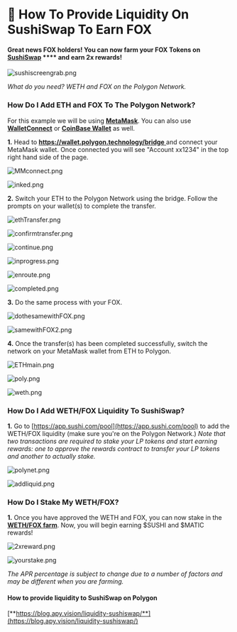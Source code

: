 # 🍣 How To Provide Liquidity On SushiSwap To Earn FOX

#### Great news FOX holders! You can now farm your FOX Tokens on [**SushiSwap**](https://app.sushi.com/farm) \*\*\*\* and earn 2x rewards!

![sushiscreengrab.png](https://shapeshift.zendesk.com/hc/article\_attachments/4409599830797/sushiscreengrab.png)

_What do you need? WETH and FOX on the Polygon Network._

### **How Do I Add ETH and FOX To The Polygon Network?**

For this example we will be using [**MetaMask**](https://metamask.io/). You can also use [**WalletConnect**](https://walletconnect.org/) or [**CoinBase Wallet**](https://wallet.coinbase.com/?utm\_source=google\_search\_b\&utm\_medium=cpc\&utm\_campaign=1658290208\&utm\_content=62639313526\&utm\_term=coinbase%20wallet\&utm\_creative=543006700251\&cb\_device=c\&cb\_placement=\&cb\_country=us\&cb\_city=open\&cb\_language=en\_us\&gclid=Cj0KCQjwv5uKBhD6ARIsAGv9a-yWzP9T1EOiEKj7As0SxaEVWejUiiMBINeNbuz0ILeN2SPq34w0qMAaAvEWEALw\_wcB) as well.

**1.** Head to [**https://wallet.polygon.technology/bridge** ](https://wallet.polygon.technology/bridge)and connect your MetaMask wallet. Once connected you will see "Account xx1234" in the top right hand side of the page.

![MMconnect.png](https://shapeshift.zendesk.com/hc/article\_attachments/4409601059981/MMconnect.png)

![inked.png](https://shapeshift.zendesk.com/hc/article\_attachments/4409601064589/inked.png)

**2.** Switch your ETH to the Polygon Network using the bridge. Follow the prompts on your wallet(s) to complete the transfer.

![ethTransfer.png](https://shapeshift.zendesk.com/hc/article\_attachments/4409601123981/ethTransfer.png)

![confirmtransfer.png](https://shapeshift.zendesk.com/hc/article\_attachments/4409607947405/confirmtransfer.png)

![continue.png](https://shapeshift.zendesk.com/hc/article\_attachments/4409601141005/continue.png)

![inprogress.png](https://shapeshift.zendesk.com/hc/article\_attachments/4409601147021/inprogress.png)

![enroute.png](https://shapeshift.zendesk.com/hc/article\_attachments/4409601150349/enroute.png)

![completed.png](https://shapeshift.zendesk.com/hc/article\_attachments/4409607957645/completed.png)

**3.** Do the same process with your FOX.

![dothesamewithFOX.png](https://shapeshift.zendesk.com/hc/article\_attachments/4409608040205/dothesamewithFOX.png)

![samewithFOX2.png](https://shapeshift.zendesk.com/hc/article\_attachments/4409601657869/samewithFOX2.png)

**4.** Once the transfer(s) has been completed successfully, switch the network on your MetaMask wallet from ETH to Polygon.

![ETHmain.png](https://shapeshift.zendesk.com/hc/article\_attachments/4409601278349/ETHmain.png)

![poly.png](https://shapeshift.zendesk.com/hc/article\_attachments/4409601281933/poly.png)

![weth.png](https://shapeshift.zendesk.com/hc/article\_attachments/4409609088781/weth.png)

### **How Do I Add WETH/FOX Liquidity To SushiSwap?**

**1.** Go to [https://app.sushi.com/pool](https://app.sushi.com/pool) to add the WETH/FOX liquidity (make sure you're on the Polygon Network.) _Note that two transactions are required to stake your LP tokens and start earning rewards: one to approve the rewards contract to transfer your LP tokens and another to actually stake._

![polynet.png](https://shapeshift.zendesk.com/hc/article\_attachments/4409601580173/polynet.png)

![addliquid.png](https://shapeshift.zendesk.com/hc/article\_attachments/4409601536141/addliquid.png)

### **How Do I Stake My WETH/FOX?**

**1.** Once you have approved the WETH and FOX, you can now stake in the [**WETH/FOX farm**](https://app.sushi.com/farm). Now, you will begin earning $SUSHI and $MATIC rewards!

![2xreward.png](https://shapeshift.zendesk.com/hc/article\_attachments/4409608206477/2xreward.png)

![yourstake.png](https://shapeshift.zendesk.com/hc/article\_attachments/4409601622669/yourstake.png)

_The APR percentage is subject to change due to a number of factors and may be different when you are farming._

#### **How to provide liquidity to SushiSwap on Polygon**

[**https://blog.apy.vision/liquidity-sushiswap/**](https://blog.apy.vision/liquidity-sushiswap/)
